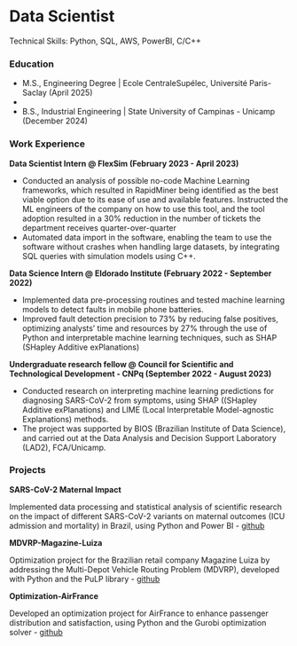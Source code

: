 # Data Scientist
Technical Skills: Python, SQL, AWS, PowerBI, C/C++

### Education
- M.S., Engineering Degree | Ecole CentraleSupélec, Université Paris-Saclay  (April 2025)
- 
- B.S., Industrial Engineering | State University of Campinas - Unicamp (December 2024)

### Work Experience
**Data Scientist Intern @ FlexSim (February 2023 - April 2023)**

- Conducted an analysis of possible no-code Machine Learning frameworks, which resulted in RapidMiner being identified as the best viable option due to its ease of use and available features. Instructed the ML engineers of the company on how to use this tool, and the tool adoption resulted in a 30% reduction in the number of tickets the department receives quarter-over-quarter
- Automated data import in the software, enabling the team to use the software without crashes when handling large datasets, by integrating SQL queries with simulation models using C++.

**Data Science Intern @ Eldorado Institute (February 2022 - September 2022)**

- Implemented data pre-processing routines and tested machine learning models to detect faults in mobile phone batteries.
- Improved fault detection precision to 73% by reducing false positives, optimizing analysts’ time and resources by 27% through the use of Python and interpretable machine learning techniques, such as SHAP (SHapley Additive exPlanations)

**Undergraduate research fellow @ Council for Scientific and Technological Development - CNPq (September 2022 - August 2023)**

- Conducted research on interpreting machine learning predictions for diagnosing SARS-CoV-2 from symptoms, using SHAP ((SHapley Additive exPlanations) and LIME (Local Interpretable Model-agnostic Explanations) methods. 
- The project was supported by BIOS (Brazilian Institute of Data Science), and carried out at the Data Analysis and Decision Support Laboratory (LAD2), FCA/Unicamp.

### Projects

**SARS-CoV-2 Maternal Impact**

Implemented data processing and statistical analysis of scientific research on the impact of different SARS-CoV-2 variants on maternal outcomes (ICU admission and mortality) in Brazil, using Python and Power BI - [github](https://github.com/LucasTramonte/Analysis-SARS-CoV-2-variants)

**MDVRP-Magazine-Luiza**

Optimization project for the Brazilian retail company Magazine Luiza by addressing the Multi-Depot Vehicle Routing Problem (MDVRP), developed with Python and the PuLP library - [github](https://github.com/LucasTramonte/MDVRP-Magazine-Luiza/tree/main)

**Optimization-AirFrance**

Developed an optimization project for AirFrance to enhance passenger distribution and satisfaction, using Python and the Gurobi optimization solver - [github](https://github.com/LucasTramonte/Optimization-AirFrance)
